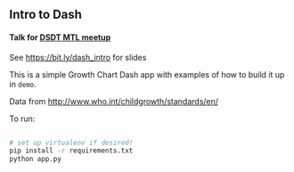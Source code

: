 ## Intro to Dash

#### Talk for [DSDT MTL meetup](https://www.meetup.com/DSDTMTL/events/256006207/)

See https://bit.ly/dash_intro for slides

This is a simple Growth Chart Dash app with examples of how to build it up in `demo`.

Data from http://www.who.int/childgrowth/standards/en/


To run:

```bash

# set up virtualenv if desired!
pip install -r requirements.txt
python app.py

```
